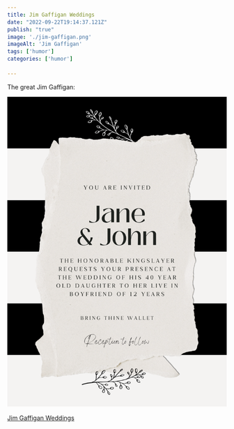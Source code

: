 ```yaml
---
title: Jim Gaffigan Weddings
date: "2022-09-22T19:14:37.121Z"
publish: "true"
image: './jim-gaffigan.png'
imageAlt: 'Jim Gaffigan'
tags: ['humor']
categories: ['humor']

---
```

The great Jim Gaffigan:

![jim-gaffigan](./jim-gaffigan.png)

[Jim Gaffigan Weddings](https://www.youtube.com/watch?v=C7fZBoNjqqY)
